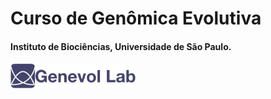 # Curso de Genômica Evolutiva

#### Instituto de Biociências, Universidade de São Paulo.

<img src="logo.jpg" alt="drawing" width="200"/>